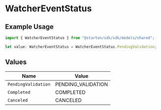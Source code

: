 # WatcherEventStatus

## Example Usage

```typescript
import { WatcherEventStatus } from "@starton/sdk/sdk/models/shared";

let value: WatcherEventStatus = WatcherEventStatus.PendingValidation;
```

## Values

| Name                | Value               |
| ------------------- | ------------------- |
| `PendingValidation` | PENDING_VALIDATION  |
| `Completed`         | COMPLETED           |
| `Canceled`          | CANCELED            |